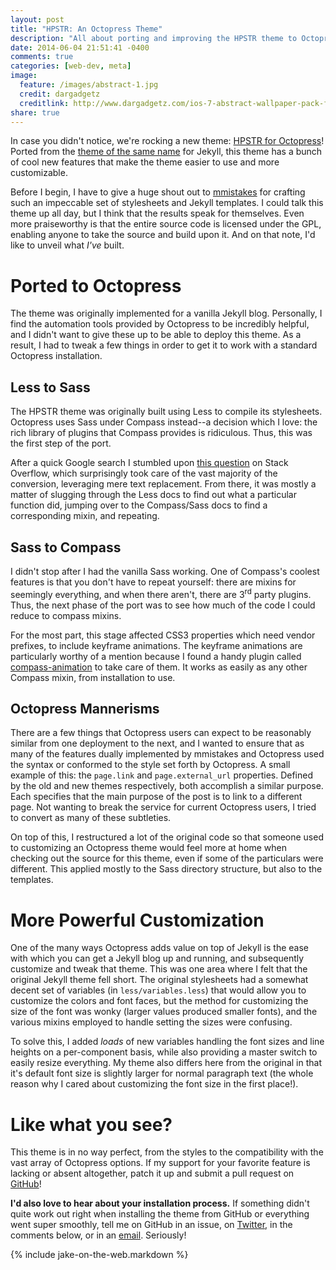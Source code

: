 ```yaml
---
layout: post
title: "HPSTR: An Octopress Theme"
description: "All about porting and improving the HPSTR theme to Octopress."
date: 2014-06-04 21:51:41 -0400
comments: true
categories: [web-dev, meta]
image:
  feature: /images/abstract-1.jpg
  credit: dargadgetz
  creditlink: http://www.dargadgetz.com/ios-7-abstract-wallpaper-pack-for-iphone-5-and-ipod-touch-retina/
share: true
---
```


In case you didn't notice, we're rocking a new theme: [HPSTR for Octopress][hpstr-source]! Ported from the [theme of the same name][hpstr-jekyll] for Jekyll, this theme has a bunch of cool new features that make the theme easier to use and more customizable.

<!-- more -->

Before I begin, I have to give a huge shout out to [mmistakes][mmistakes] for crafting such an impeccable set of stylesheets and Jekyll templates. I could talk this theme up all day, but I think that the results speak for themselves. Even more praiseworthy is that the entire source code is licensed under the GPL, enabling anyone to take the source and build upon it. And on that note, I'd like to unveil what _I've_ built.

# Ported to Octopress
The theme was originally implemented for a vanilla Jekyll blog. Personally, I find the automation tools provided by Octopress to be incredibly helpful, and I didn't want to give these up to be able to deploy this theme. As a result, I had to tweak a few things in order to get it to work with a standard Octopress installation.

## Less to Sass
The HPSTR theme was originally built using Less to compile its stylesheets. Octopress uses Sass under Compass instead--a decision which I love: the rich library of plugins that Compass provides is ridiculous. Thus, this was the first step of the port. 

After a quick Google search I stumbled upon [this question][less-to-sass] on Stack Overflow, which surprisingly took care of the vast majority of the conversion, leveraging mere text replacement. From there, it was mostly a matter of slugging through the Less docs to find out what a particular function did, jumping over to the Compass/Sass docs to find a corresponding mixin, and repeating. 

## Sass to Compass
I didn't stop after I had the vanilla Sass working. One of Compass's coolest features is that you don't have to repeat yourself: there are mixins for seemingly everything, and when there aren't, there are 3<sup>rd</sup> party plugins. Thus, the next phase of the port was to see how much of the code I could reduce to compass mixins. 

For the most part, this stage affected CSS3 properties which need vendor prefixes, to include keyframe animations. The keyframe animations are particularly worthy of a mention because I found a handy plugin called [compass-animation][compass-animation] to take care of them. It works as easily as any other Compass mixin, from installation to use.

## Octopress Mannerisms
There are a few things that Octopress users can expect to be reasonably similar from one deployment to the next, and I wanted to ensure that as many of the features dually implemented by mmistakes and Octopress used the syntax or conformed to the style set forth by Octopress. A small example of this: the `page.link` and `page.external_url` properties. Defined by the old and new themes respectively, both accomplish a similar purpose. Each specifies that the main purpose of the post is to link to a different page. Not wanting to break the service for current Octopress users, I tried to convert as many of these subtleties.

On top of this, I restructured a lot of the original code so that someone used to customizing an Octopress theme would feel more at home when checking out the source for this theme, even if some of the particulars were different. This applied mostly to the Sass directory structure, but also to the templates.

# More Powerful Customization
One of the many ways Octopress adds value on top of Jekyll is the ease with which you can get a Jekyll blog up and running, and subsequently customize and tweak that theme. This was one area where I felt that the original Jekyll theme fell short. The original stylesheets had a somewhat decent set of variables (in `less/variables.less`) that would allow you to customize the colors and font faces, but the method for customizing the size of the font was wonky (larger values produced smaller fonts), and the various mixins employed to handle setting the sizes were confusing.

To solve this, I added _loads_ of new variables handling the font sizes and line heights on a per-component basis, while also providing a master switch to easily resize everything. My theme also differs here from the original in that it's default font size is slightly larger for normal paragraph text (the whole reason why I cared about customizing the font size in the first place!). 

# Like what you see?
This theme is in no way perfect, from the styles to the compatibility with the vast array of Octopress options. If my support for your favorite feature is lacking or absent altogether, patch it up and submit a pull request on [GitHub][hpstr-source]! 

__I'd also love to hear about your installation process.__ If something didn't quite work out right when installing the theme from GitHub or everything went super smoothly, tell me on GitHub in an issue, on [Twitter][twitter], in the comments below, or in an [email][email]. Seriously!

[hpstr-source]: https://github.com/Z1MM32M4N/hpstr-theme
[hpstr-jekyll]: https://github.com/mmistakes/hpstr-jekyll-theme
[mmistakes]: https://github.com/mmistakes/
[less-to-sass]: http://stackoverflow.com/questions/14970224/anyone-know-of-a-good-way-to-convert-from-less-to-sass
[compass-animation]: https://github.com/ericam/compass-animation
[twitter]: https://www.twitter.com/Z1MM32M4N
[email]: mailto:jake@zimmerman.io

{% include jake-on-the-web.markdown %}

